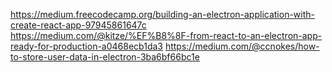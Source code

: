 https://medium.freecodecamp.org/building-an-electron-application-with-create-react-app-97945861647c
https://medium.com/@kitze/%EF%B8%8F-from-react-to-an-electron-app-ready-for-production-a0468ecb1da3
https://medium.com/@ccnokes/how-to-store-user-data-in-electron-3ba6bf66bc1e